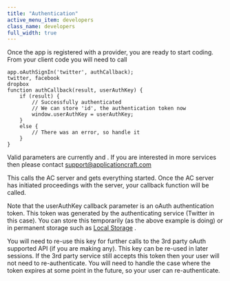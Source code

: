 ```yaml
---
title: "Authentication"
active_menu_item: developers
class_name: developers
full_width: true
---
```



Once the app is registered with a provider, you are ready to start coding. From your client code you will need to call

    app.oAuthSignIn('twitter', authCallback);
    twitter, facebook
    dropbox
    function authCallback(result, userAuthKey) {
        if (result) {
            // Successfully authenticated   
            // We can store 'id', the authentication token now
            window.userAuthKey = userAuthKey;
        }
        else {
            // There was an error, so handle it 
        }
    }
     
   

Valid parameters are currently and . If you are interested in more services then please contact support@applicationcraft.com

This calls the AC server and gets everything started. Once the AC server has initiated proceedings with the server, your callback function will be called.

Note that the userAuthKey callback parameter is an oAuth authentication token. This token was generated by the authenticating service (Twitter in this case). You can store this temporarily (as the above example is doing) or in permanent storage such as [Local Storage](../../data-storage/mobile-client-side-data-storage/local-storage-example) .

You will need to re-use this key for further calls to the 3rd party oAuth supported API (if you are making any). This key can be re-used in later sessions. If the 3rd party service still accepts this token then your user will not need to re-authenticate. You will need to handle the case where the token expires at some point in the future, so your user can re-authenticate.

